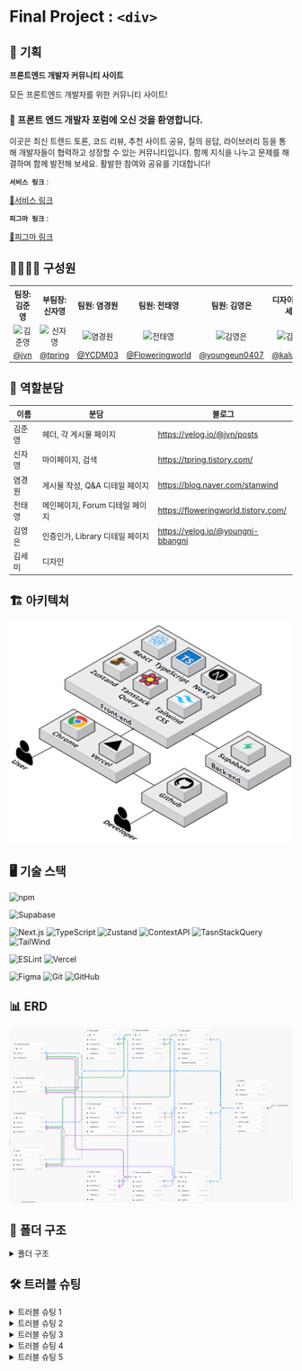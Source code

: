 # Final Project : `<div>`

## 📝 기획

**프론트엔드 개발자 커뮤니티 사이트**

모든 프론트엔드 개발자를 위한 커뮤니티 사이트!

### 👋 프론트 엔드 개발자 포럼에 오신 것을 환영합니다.

이곳은 최신 트렌드 토론, 코드 리뷰, 추천 사이트 공유, 질의 응답, 라이브러리 등을 통해 개발자들이 협력하고 성장할 수 있는 커뮤니티입니다. 함께 지식을 나누고 문제를 해결하며 함께 발전해 보세요. 활발한 참여와 공유를 기대합니다!

**`서비스 링크`** : [<div> 🔗서비스 링크](https://www.div.today/)

**`피그마 링크`** : [<div> 🔗피그마 링크](https://www.figma.com/design/2lII1sCPCt4isWAPofxaiV/B08%EC%A1%B0-%EC%84%B8%EB%AF%B8%EC%BD%9C%EB%A1%A0?node-id=2009-4&t=0R5QpcALqkuAm0Id-0)

## 👥👤👥👤 구성원

<table>
  <tbody>
    <tr>
      <th className='text-center justify-center'><b>팀장: 김준영</b></th>
      <th className='text-center justify-center'><b>부팀장: 신자영</b></th>
      <th className='text-center justify-center'><b>팀원: 염경원</b></th>
      <th className='text-center justify-center'><b>팀원: 전태영</b></th>
      <th className='text-center justify-center'><b>팀원: 김영은</b></th>
      <th className='text-center justify-center'><b>디자이너: 김세미</b></th>
    </tr>
    <tr>
      <td align="center"><img src="https://avatars.githubusercontent.com/u/166312623?v=4" width="100px;" alt="김준영"/></td>
      <td align="center"><img src="https://avatars.githubusercontent.com/u/144031936?v=4" width="100px;" alt="신자영"/></td>
      <td align="center"><img src="https://avatars.githubusercontent.com/u/164147591?v=4" width="100px;" alt="염경원"/></td>
      <td align="center"><img src="https://avatars.githubusercontent.com/u/165015603?v=4" width="100px;" alt="전태영"/></td>
      <td align="center"><img src="https://avatars.githubusercontent.com/u/167051137?v=4" width="100px;" alt="김영은"/></td>
      <td align="center"><img src="https://avatars.githubusercontent.com/u/160881624?v=4" width="100px;" alt="김세미"/></td>
     </tr>
      <td align="center"><a href="https://github.com/JvnKim">@jvn</a></td>
      <td align="center"><a href="https://github.com/tpring">@tpring</a></td>
      <td align="center"><a href="https://github.com/YCDM03">@YCDM03</a></td>
      <td align="center"><a href="https://github.com/Floweringworld">@Floweringworld</a></td>
      <td align="center"><a href="https://github.com/youngeun0407">@youngeun0407</a></td>
      <td align="center"><a href="https://github.com/kalummy">@kalummy</a></td>
    </tr>
  </tbody>
</table>

## 🌱 역할분담

| 이름   | 분담                            | 블로그                              |
| ------ | ------------------------------- | ----------------------------------- |
| 김준영 | 헤더, 각 게시물 페이지          | https://velog.io/@jvn/posts         |
| 신자영 | 마이페이지, 검색                | https://tpring.tistory.com/         |
| 염경원 | 게시물 작성, Q&A 디테일 페이지  | https://blog.naver.com/stanwind     |
| 전태영 | 메인페이지, Forum 디테일 페이지 | https://floweringworld.tistory.com/ |
| 김영은 | 인증인가, Library 디테일 페이지 | https://velog.io/@youngni-bbangni   |
| 김세미 | 디자인                          |                                     |

## 🏗 아키텍쳐

![alt text](image-1.png)

## 🖥️ 기술 스택

![npm](https://img.shields.io/badge/npm-CB3837.svg?style=for-the-badge&logo=npm&logoColor=white)

![Supabase](https://img.shields.io/badge/Supabase-3ECF8E?style=for-the-badge&logo=supabase&logoColor=white)

![Next.js](https://img.shields.io/badge/Next.js-000000?style=for-the-badge&logo=Next.js&logoColor=white)
![TypeScript](https://img.shields.io/badge/TypeScript-3178C6.svg?style=for-the-badge&logo=Typescript&logoColor=white)
![Zustand](https://img.shields.io/badge/Zustand-262261?style=for-the-badge)
![ContextAPI](https://img.shields.io/badge/Contextapi-0A1837?style=for-the-badge&logo=contextapi&logoColor=white)
![TasnStackQuery](https://img.shields.io/badge/TasnStack--Query-FF4154?style=for-the-badge&logo=ReactQuery&logoColor=white)
![TailWind](https://img.shields.io/badge/Tailwind-06B6D4?style=for-the-badge&logo=tailwindcss&logoColor=white)

![ESLint](https://img.shields.io/badge/ESLint-4B3263?style=for-the-badge&logo=eslint&logoColor=white)
![Vercel](https://img.shields.io/badge/vercel-%23000000.svg?style=for-the-badge&logo=vercel&logoColor=white)

![Figma](https://img.shields.io/badge/figma-%23F24E1E.svg?style=for-the-badge&logo=figma&logoColor=white)
![Git](https://img.shields.io/badge/git-%23F05033.svg?style=for-the-badge&logo=git&logoColor=white)
![GitHub](https://img.shields.io/badge/github-%23121011.svg?style=for-the-badge&logo=github&logoColor=white)

## 📊 ERD

![alt text](image.png)

## 📁 폴더 구조

<details>
<summary>폴더 구조</summary>
<br>

```
📦src
 ┣ 📂actions
 ┃ ┣ 📜revalidate.ts
 ┃ ┗ 📜revalidatePostTag.ts
 ┣ 📂app
 ┃ ┣ 📂(home)
 ┃ ┃ ┣ 📂(auth)
 ┃ ┃ ┃ ┣ 📂_components
 ┃ ┃ ┃ ┃ ┣ 📜CheckboxGroup.tsx
 ┃ ┃ ┃ ┃ ┣ 📜LoginForm.tsx
 ┃ ┃ ┃ ┃ ┣ 📜OAuthButtons.tsx
 ┃ ┃ ┃ ┃ ┣ 📜OAuthLoginStatus.tsx
 ┃ ┃ ┃ ┃ ┣ 📜OAuthNicknameModal.tsx
 ┃ ┃ ┃ ┃ ┣ 📜OAuthNicknameModalWrapper.tsx
 ┃ ┃ ┃ ┃ ┗ 📜SignupForm.tsx
 ┃ ┃ ┃ ┣ 📂login
 ┃ ┃ ┃ ┃ ┗ 📜page.tsx
 ┃ ┃ ┃ ┗ 📂signup
 ┃ ┃ ┃ ┃ ┗ 📜page.tsx
 ┃ ┃ ┣ 📂(posts)
 ┃ ┃ ┃ ┣ 📂_components
 ┃ ┃ ┃ ┃ ┣ 📂archive
 ┃ ┃ ┃ ┃ ┃ ┣ 📂skeleton
 ┃ ┃ ┃ ┃ ┃ ┃ ┣ 📜ArchivePostCardSkeleton.tsx
 ┃ ┃ ┃ ┃ ┃ ┃ ┣ 📜ArchivePostsSkeleton.tsx
 ┃ ┃ ┃ ┃ ┃ ┃ ┗ 📜PopularArchiveSwiperSkeleton.tsx
 ┃ ┃ ┃ ┃ ┃ ┣ 📜ArchiveBanner.tsx
 ┃ ┃ ┃ ┃ ┃ ┣ 📜ArchiveBookmarkButton.tsx
 ┃ ┃ ┃ ┃ ┃ ┣ 📜ArchivePostCard.tsx
 ┃ ┃ ┃ ┃ ┃ ┣ 📜ArchivePostCardMobile.tsx
 ┃ ┃ ┃ ┃ ┃ ┣ 📜ArchivePosts.tsx
 ┃ ┃ ┃ ┃ ┃ ┣ 📜Pagination.tsx
 ┃ ┃ ┃ ┃ ┃ ┣ 📜PopularArchiveSwiper.tsx
 ┃ ┃ ┃ ┃ ┃ ┣ 📜SectionHeader.tsx
 ┃ ┃ ┃ ┃ ┃ ┗ 📜SwiperNavigationButton.tsx
 ┃ ┃ ┃ ┃ ┣ 📂archive-detail
 ┃ ┃ ┃ ┃ ┃ ┣ 📂skeleton
 ┃ ┃ ┃ ┃ ┃ ┃ ┗ 📜ArchiveDetailSkeleton.tsx
 ┃ ┃ ┃ ┃ ┃ ┣ 📜ArchiveComments.tsx
 ┃ ┃ ┃ ┃ ┃ ┣ 📜ArchiveDetailPost.tsx
 ┃ ┃ ┃ ┃ ┃ ┣ 📜ArchiveInputComment.tsx
 ┃ ┃ ┃ ┃ ┃ ┣ 📜ArchiveReply.tsx
 ┃ ┃ ┃ ┃ ┃ ┣ 📜ArchiveReplyInput.tsx
 ┃ ┃ ┃ ┃ ┃ ┗ 📜ReplyPageButton.tsx
 ┃ ┃ ┃ ┃ ┣ 📂forum
 ┃ ┃ ┃ ┃ ┃ ┣ 📂card
 ┃ ┃ ┃ ┃ ┃ ┃ ┣ 📜PostCard.tsx
 ┃ ┃ ┃ ┃ ┃ ┃ ┣ 📜PostHeader.tsx
 ┃ ┃ ┃ ┃ ┃ ┃ ┗ 📜PostTags.tsx
 ┃ ┃ ┃ ┃ ┃ ┣ 📂mobile
 ┃ ┃ ┃ ┃ ┃ ┃ ┗ 📜MobileWriteButton.tsx
 ┃ ┃ ┃ ┃ ┃ ┣ 📂skeleton
 ┃ ┃ ┃ ┃ ┃ ┃ ┣ 📜BestForumSkeleton.tsx
 ┃ ┃ ┃ ┃ ┃ ┃ ┗ 📜PostCardSkeleton.tsx
 ┃ ┃ ┃ ┃ ┃ ┣ 📜BestForumPosts.tsx
 ┃ ┃ ┃ ┃ ┃ ┣ 📜CategoryTabs.tsx
 ┃ ┃ ┃ ┃ ┃ ┣ 📜ForumPostsWithCategoryAndSort.tsx
 ┃ ┃ ┃ ┃ ┃ ┗ 📜ScrollToTopButton.tsx
 ┃ ┃ ┃ ┃ ┣ 📂forum-detail
 ┃ ┃ ┃ ┃ ┃ ┣ 📂skeleton
 ┃ ┃ ┃ ┃ ┃ ┃ ┗ 📜ForumDetailSkeleton.tsx
 ┃ ┃ ┃ ┃ ┃ ┣ 📜ForumComments.tsx
 ┃ ┃ ┃ ┃ ┃ ┣ 📜ForumDetailPost.tsx
 ┃ ┃ ┃ ┃ ┃ ┣ 📜ForumDetailPostMobile.tsx
 ┃ ┃ ┃ ┃ ┃ ┣ 📜ForumReply.tsx
 ┃ ┃ ┃ ┃ ┃ ┣ 📜ForumReplyInput.tsx
 ┃ ┃ ┃ ┃ ┃ ┗ 📜InputComment.tsx
 ┃ ┃ ┃ ┃ ┗ 📂qna
 ┃ ┃ ┃ ┃ ┃ ┣ 📂banner
 ┃ ┃ ┃ ┃ ┃ ┃ ┗ 📜QnaBanner.tsx
 ┃ ┃ ┃ ┃ ┃ ┣ 📂popular-qna
 ┃ ┃ ┃ ┃ ┃ ┃ ┣ 📜PopualrQnaPagination.tsx
 ┃ ┃ ┃ ┃ ┃ ┃ ┣ 📜PopularQnaPostItem.tsx
 ┃ ┃ ┃ ┃ ┃ ┃ ┗ 📜PopularQnaPosts.tsx
 ┃ ┃ ┃ ┃ ┃ ┣ 📂resent-qna
 ┃ ┃ ┃ ┃ ┃ ┃ ┣ 📜Pagination.tsx
 ┃ ┃ ┃ ┃ ┃ ┃ ┣ 📜QnaPostItemSelected.tsx
 ┃ ┃ ┃ ┃ ┃ ┃ ┣ 📜QnaPostItemWaiting.tsx
 ┃ ┃ ┃ ┃ ┃ ┃ ┣ 📜ResentQnaPosts.tsx
 ┃ ┃ ┃ ┃ ┃ ┃ ┗ 📜StatusTabs.tsx
 ┃ ┃ ┃ ┃ ┃ ┗ 📂skeleton
 ┃ ┃ ┃ ┃ ┃ ┃ ┣ 📜PopularQnaPostsSkeleton.tsx
 ┃ ┃ ┃ ┃ ┃ ┃ ┗ 📜QnaPostsSkeleton.tsx
 ┃ ┃ ┃ ┣ 📂archive
 ┃ ┃ ┃ ┃ ┣ 📂[id]
 ┃ ┃ ┃ ┃ ┃ ┗ 📜page.tsx
 ┃ ┃ ┃ ┃ ┗ 📜page.tsx
 ┃ ┃ ┃ ┣ 📂forum
 ┃ ┃ ┃ ┃ ┣ 📂[id]
 ┃ ┃ ┃ ┃ ┃ ┗ 📜page.tsx
 ┃ ┃ ┃ ┃ ┗ 📜page.tsx
 ┃ ┃ ┃ ┣ 📂notification
 ┃ ┃ ┃ ┃ ┗ 📜page.tsx
 ┃ ┃ ┃ ┗ 📂qna
 ┃ ┃ ┃ ┃ ┣ 📂[id]
 ┃ ┃ ┃ ┃ ┃ ┣ 📂_components
 ┃ ┃ ┃ ┃ ┃ ┃ ┣ 📂kebob-btn
 ┃ ┃ ┃ ┃ ┃ ┃ ┃ ┣ 📜KebobBtn.tsx
 ┃ ┃ ┃ ┃ ┃ ┃ ┃ ┗ 📜QuestionKebobBtn.tsx
 ┃ ┃ ┃ ┃ ┃ ┃ ┣ 📂qna-comments
 ┃ ┃ ┃ ┃ ┃ ┃ ┃ ┣ 📜Replies.tsx
 ┃ ┃ ┃ ┃ ┃ ┃ ┃ ┣ 📜Reply.tsx
 ┃ ┃ ┃ ┃ ┃ ┃ ┃ ┗ 📜ReplyForm.tsx
 ┃ ┃ ┃ ┃ ┃ ┃ ┣ 📂qna-post
 ┃ ┃ ┃ ┃ ┃ ┃ ┃ ┣ 📜PostingAnswerArea.tsx
 ┃ ┃ ┃ ┃ ┃ ┃ ┃ ┣ 📜PostingQnaAnswer.tsx
 ┃ ┃ ┃ ┃ ┃ ┃ ┃ ┣ 📜QnaAnswer.tsx
 ┃ ┃ ┃ ┃ ┃ ┃ ┃ ┣ 📜QnaAnswers.tsx
 ┃ ┃ ┃ ┃ ┃ ┃ ┃ ┗ 📜QnaQuestion.tsx
 ┃ ┃ ┃ ┃ ┃ ┃ ┣ 📂skeleton
 ┃ ┃ ┃ ┃ ┃ ┃ ┃ ┣ 📜QnaAnswerSkeleton.tsx
 ┃ ┃ ┃ ┃ ┃ ┃ ┃ ┣ 📜QnaReplyFormSkeleton.tsx
 ┃ ┃ ┃ ┃ ┃ ┃ ┃ ┗ 📜QnaReplySkeleton.tsx
 ┃ ┃ ┃ ┃ ┃ ┃ ┗ 📜QnaPost.tsx
 ┃ ┃ ┃ ┃ ┃ ┣ 📂_hooks
 ┃ ┃ ┃ ┃ ┃ ┃ ┣ 📂reply
 ┃ ┃ ┃ ┃ ┃ ┃ ┃ ┣ 📜useAddReplyMutation.ts
 ┃ ┃ ┃ ┃ ┃ ┃ ┃ ┣ 📜useEditReplyMutation.ts
 ┃ ┃ ┃ ┃ ┃ ┃ ┃ ┣ 📜useReply.ts
 ┃ ┃ ┃ ┃ ┃ ┃ ┃ ┗ 📜useReplyForm.ts
 ┃ ┃ ┃ ┃ ┃ ┃ ┣ 📜useDeleteMutation.ts
 ┃ ┃ ┃ ┃ ┃ ┃ ┗ 📜useKebob.ts
 ┃ ┃ ┃ ┃ ┃ ┗ 📜page.tsx
 ┃ ┃ ┃ ┃ ┗ 📜page.tsx
 ┃ ┃ ┣ 📂(profile)
 ┃ ┃ ┃ ┣ 📂_components
 ┃ ┃ ┃ ┃ ┣ 📂SidebarResponsive
 ┃ ┃ ┃ ┃ ┃ ┣ 📜HaderMobile.tsx
 ┃ ┃ ┃ ┃ ┃ ┣ 📜SidebarDesktop.tsx
 ┃ ┃ ┃ ┃ ┃ ┗ 📜SidebarTablet.tsx
 ┃ ┃ ┃ ┃ ┣ 📂myactivities
 ┃ ┃ ┃ ┃ ┃ ┣ 📂common
 ┃ ┃ ┃ ┃ ┃ ┃ ┣ 📜CommentCard.tsx
 ┃ ┃ ┃ ┃ ┃ ┃ ┣ 📜CustomSelect .tsx
 ┃ ┃ ┃ ┃ ┃ ┃ ┣ 📜FilterControls.tsx
 ┃ ┃ ┃ ┃ ┃ ┃ ┣ 📜MyActivitiesPagination.tsx
 ┃ ┃ ┃ ┃ ┃ ┃ ┗ 📜PostCard.tsx
 ┃ ┃ ┃ ┃ ┃ ┣ 📜BookmarksList.tsx
 ┃ ┃ ┃ ┃ ┃ ┣ 📜LikesList.tsx
 ┃ ┃ ┃ ┃ ┃ ┣ 📜MyActivitiesHeader.tsx
 ┃ ┃ ┃ ┃ ┃ ┗ 📜MyPostsList.tsx
 ┃ ┃ ┃ ┃ ┣ 📂setting
 ┃ ┃ ┃ ┃ ┃ ┣ 📂profilemodal
 ┃ ┃ ┃ ┃ ┃ ┃ ┣ 📜CheckCurrentPassword.tsx
 ┃ ┃ ┃ ┃ ┃ ┃ ┣ 📜InfoModal.tsx
 ┃ ┃ ┃ ┃ ┃ ┃ ┣ 📜NewPassword.tsx
 ┃ ┃ ┃ ┃ ┃ ┃ ┣ 📜NicknameModal.tsx
 ┃ ┃ ┃ ┃ ┃ ┃ ┣ 📜PasswordInput.tsx
 ┃ ┃ ┃ ┃ ┃ ┃ ┗ 📜PasswordModal.tsx
 ┃ ┃ ┃ ┃ ┃ ┣ 📂settingresponsive
 ┃ ┃ ┃ ┃ ┃ ┃ ┣ 📜InfoModalFlow.tsx
 ┃ ┃ ┃ ┃ ┃ ┃ ┣ 📜NicknameModalFlow.tsx
 ┃ ┃ ┃ ┃ ┃ ┃ ┣ 📜SettingDefaultFlow.tsx
 ┃ ┃ ┃ ┃ ┃ ┃ ┗ 📜SettingMobileFlow.tsx
 ┃ ┃ ┃ ┃ ┃ ┣ 📜DeleteAccountButton.tsx
 ┃ ┃ ┃ ┃ ┃ ┣ 📜ProfileImage.tsx
 ┃ ┃ ┃ ┃ ┃ ┣ 📜SettingItem.tsx
 ┃ ┃ ┃ ┃ ┃ ┗ 📜SettingsList.tsx
 ┃ ┃ ┃ ┃ ┣ 📜MyActivities.tsx
 ┃ ┃ ┃ ┃ ┣ 📜ProfileSetting.tsx
 ┃ ┃ ┃ ┃ ┗ 📜ProfileSidebar.tsx
 ┃ ┃ ┃ ┣ 📂profile
 ┃ ┃ ┃ ┃ ┣ 📂activities
 ┃ ┃ ┃ ┃ ┃ ┗ 📜page.tsx
 ┃ ┃ ┃ ┃ ┗ 📜page.tsx
 ┃ ┃ ┃ ┗ 📜layout.tsx
 ┃ ┃ ┣ 📂(search)
 ┃ ┃ ┃ ┣ 📂_components
 ┃ ┃ ┃ ┃ ┣ 📜PostCountDisplay.tsx
 ┃ ┃ ┃ ┃ ┣ 📜Search.tsx
 ┃ ┃ ┃ ┃ ┣ 📜SearchFilter.tsx
 ┃ ┃ ┃ ┃ ┣ 📜SearchPostCard.tsx
 ┃ ┃ ┃ ┃ ┣ 📜SearchSkeletonCard.tsx
 ┃ ┃ ┃ ┃ ┗ 📜SearchSkeletonUi.tsx
 ┃ ┃ ┃ ┗ 📂search
 ┃ ┃ ┃ ┃ ┗ 📜page.tsx
 ┃ ┃ ┣ 📂(terms)
 ┃ ┃ ┃ ┗ 📂legal
 ┃ ┃ ┃ ┃ ┣ 📂privacy
 ┃ ┃ ┃ ┃ ┃ ┗ 📜page.tsx
 ┃ ┃ ┃ ┃ ┗ 📂terms
 ┃ ┃ ┃ ┃ ┃ ┗ 📜page.tsx
 ┃ ┃ ┣ 📂(upsert)
 ┃ ┃ ┃ ┣ 📂_components
 ┃ ┃ ┃ ┃ ┣ 📂edit
 ┃ ┃ ┃ ┃ ┃ ┣ 📂editform
 ┃ ┃ ┃ ┃ ┃ ┃ ┣ 📂categorybox
 ┃ ┃ ┃ ┃ ┃ ┃ ┃ ┗ 📜EditCategoryBox.tsx
 ┃ ┃ ┃ ┃ ┃ ┃ ┗ 📜FormTagInput.tsx
 ┃ ┃ ┃ ┃ ┃ ┗ 📜EditForm.tsx
 ┃ ┃ ┃ ┃ ┣ 📂posting
 ┃ ┃ ┃ ┃ ┃ ┣ 📂postingform
 ┃ ┃ ┃ ┃ ┃ ┃ ┣ 📜FormTagInput.tsx
 ┃ ┃ ┃ ┃ ┃ ┃ ┗ 📜PostingCategoryBox.tsx
 ┃ ┃ ┃ ┃ ┃ ┗ 📜PostingForm.tsx
 ┃ ┃ ┃ ┃ ┣ 📜FormContentArea.tsx
 ┃ ┃ ┃ ┃ ┣ 📜FormSubmitButton.tsx
 ┃ ┃ ┃ ┃ ┣ 📜FormTitleInput.tsx
 ┃ ┃ ┃ ┃ ┣ 📜ThumbNailBox.tsx
 ┃ ┃ ┃ ┃ ┗ 📜UpsertTheme.tsx
 ┃ ┃ ┃ ┣ 📂_utils
 ┃ ┃ ┃ ┃ ┗ 📜thumbnail.ts
 ┃ ┃ ┃ ┣ 📂edit
 ┃ ┃ ┃ ┃ ┗ 📂[id]
 ┃ ┃ ┃ ┃ ┃ ┗ 📜page.tsx
 ┃ ┃ ┃ ┗ 📂posting
 ┃ ┃ ┃ ┃ ┗ 📜page.tsx
 ┃ ┃ ┣ 📂_components
 ┃ ┃ ┃ ┣ 📂skeleton
 ┃ ┃ ┃ ┃ ┣ 📜MainForumSkeleton.tsx
 ┃ ┃ ┃ ┃ ┣ 📜TagSkeleton.tsx
 ┃ ┃ ┃ ┃ ┗ 📜TodayQnaSkeleton.tsx
 ┃ ┃ ┃ ┣ 📜ArchiveBackground.tsx
 ┃ ┃ ┃ ┣ 📜BestForum.tsx
 ┃ ┃ ┃ ┣ 📜LandingPage.tsx
 ┃ ┃ ┃ ┣ 📜MainPageTag.tsx
 ┃ ┃ ┃ ┣ 📜PostsLink.tsx
 ┃ ┃ ┃ ┣ 📜QnaBackground.tsx
 ┃ ┃ ┃ ┗ 📜TodayQna.tsx
 ┃ ┃ ┣ 📜layout.tsx
 ┃ ┃ ┣ 📜loading.tsx
 ┃ ┃ ┗ 📜page.tsx
 ┃ ┣ 📂api
 ┃ ┃ ┣ 📂auth
 ┃ ┃ ┃ ┣ 📂check-email
 ┃ ┃ ┃ ┃ ┗ 📜route.ts
 ┃ ┃ ┃ ┣ 📂check-nickname
 ┃ ┃ ┃ ┃ ┗ 📜route.ts
 ┃ ┃ ┃ ┣ 📂delete
 ┃ ┃ ┃ ┃ ┗ 📜route.ts
 ┃ ┃ ┃ ┣ 📂login
 ┃ ┃ ┃ ┃ ┗ 📜route.ts
 ┃ ┃ ┃ ┣ 📂logout
 ┃ ┃ ┃ ┃ ┗ 📜route.ts
 ┃ ┃ ┃ ┣ 📂me
 ┃ ┃ ┃ ┃ ┗ 📜route.ts
 ┃ ┃ ┃ ┣ 📂signup
 ┃ ┃ ┃ ┃ ┗ 📜route.ts
 ┃ ┃ ┃ ┗ 📂update-nickname
 ┃ ┃ ┃ ┃ ┗ 📜route.ts
 ┃ ┃ ┣ 📂common
 ┃ ┃ ┃ ┣ 📂bookmark
 ┃ ┃ ┃ ┃ ┗ 📜route.ts
 ┃ ┃ ┃ ┗ 📂like
 ┃ ┃ ┃ ┃ ┣ 📂like
 ┃ ┃ ┃ ┃ ┃ ┗ 📜route.ts
 ┃ ┃ ┃ ┃ ┣ 📂like-count
 ┃ ┃ ┃ ┃ ┃ ┗ 📜route.ts
 ┃ ┃ ┃ ┃ ┗ 📂new-like
 ┃ ┃ ┃ ┃ ┃ ┗ 📜route.ts
 ┃ ┃ ┣ 📂main-page
 ┃ ┃ ┃ ┣ 📂best-forum
 ┃ ┃ ┃ ┃ ┗ 📜route.ts
 ┃ ┃ ┃ ┣ 📂tag-list
 ┃ ┃ ┃ ┃ ┗ 📜route.ts
 ┃ ┃ ┃ ┗ 📂today-qna
 ┃ ┃ ┃ ┃ ┗ 📜route.ts
 ┃ ┃ ┣ 📂posts
 ┃ ┃ ┃ ┣ 📂archive
 ┃ ┃ ┃ ┃ ┗ 📜route.ts
 ┃ ┃ ┃ ┣ 📂archive-detail
 ┃ ┃ ┃ ┃ ┣ 📂[id]
 ┃ ┃ ┃ ┃ ┃ ┗ 📜route.ts
 ┃ ┃ ┃ ┃ ┣ 📂archive-comments
 ┃ ┃ ┃ ┃ ┃ ┗ 📂[id]
 ┃ ┃ ┃ ┃ ┃ ┃ ┗ 📜route.ts
 ┃ ┃ ┃ ┃ ┗ 📂archive-reply
 ┃ ┃ ┃ ┃ ┃ ┗ 📂[id]
 ┃ ┃ ┃ ┃ ┃ ┃ ┗ 📜route.ts
 ┃ ┃ ┃ ┣ 📂forum
 ┃ ┃ ┃ ┃ ┣ 📂all-forum
 ┃ ┃ ┃ ┃ ┃ ┗ 📜route.ts
 ┃ ┃ ┃ ┃ ┗ 📜route.ts
 ┃ ┃ ┃ ┣ 📂forum-detail
 ┃ ┃ ┃ ┃ ┣ 📂[id]
 ┃ ┃ ┃ ┃ ┃ ┗ 📜route.ts
 ┃ ┃ ┃ ┃ ┣ 📂forum-comments
 ┃ ┃ ┃ ┃ ┃ ┗ 📂[id]
 ┃ ┃ ┃ ┃ ┃ ┃ ┗ 📜route.ts
 ┃ ┃ ┃ ┃ ┣ 📂forum-reply
 ┃ ┃ ┃ ┃ ┃ ┗ 📂[id]
 ┃ ┃ ┃ ┃ ┃ ┃ ┗ 📜route.ts
 ┃ ┃ ┃ ┃ ┗ 📂forum-reply-count
 ┃ ┃ ┃ ┃ ┃ ┗ 📂[id]
 ┃ ┃ ┃ ┃ ┃ ┃ ┗ 📜route.ts
 ┃ ┃ ┃ ┣ 📂qna
 ┃ ┃ ┃ ┃ ┗ 📂[status]
 ┃ ┃ ┃ ┃ ┃ ┗ 📜route.ts
 ┃ ┃ ┃ ┗ 📂qna-detail
 ┃ ┃ ┃ ┃ ┣ 📂comment
 ┃ ┃ ┃ ┃ ┃ ┗ 📂[id]
 ┃ ┃ ┃ ┃ ┃ ┃ ┗ 📜route.ts
 ┃ ┃ ┃ ┃ ┣ 📂qna-post-reply
 ┃ ┃ ┃ ┃ ┃ ┗ 📂[id]
 ┃ ┃ ┃ ┃ ┃ ┃ ┗ 📜route.ts
 ┃ ┃ ┃ ┃ ┣ 📂qna-reply
 ┃ ┃ ┃ ┃ ┃ ┗ 📂[id]
 ┃ ┃ ┃ ┃ ┃ ┃ ┗ 📜route.ts
 ┃ ┃ ┃ ┃ ┗ 📂question
 ┃ ┃ ┃ ┃ ┃ ┗ 📂[id]
 ┃ ┃ ┃ ┃ ┃ ┃ ┗ 📜route.ts
 ┃ ┃ ┣ 📂profile
 ┃ ┃ ┃ ┣ 📂bookmarkscomments
 ┃ ┃ ┃ ┃ ┗ 📜route.ts
 ┃ ┃ ┃ ┣ 📂bookmarksposts
 ┃ ┃ ┃ ┃ ┗ 📜route.ts
 ┃ ┃ ┃ ┣ 📂likescomments
 ┃ ┃ ┃ ┃ ┗ 📜route.ts
 ┃ ┃ ┃ ┣ 📂likesposts
 ┃ ┃ ┃ ┃ ┗ 📜route.ts
 ┃ ┃ ┃ ┣ 📂mycomments
 ┃ ┃ ┃ ┃ ┗ 📜route.ts
 ┃ ┃ ┃ ┣ 📂myposts
 ┃ ┃ ┃ ┃ ┗ 📜route.ts
 ┃ ┃ ┃ ┣ 📂profileauth
 ┃ ┃ ┃ ┃ ┗ 📜route.ts
 ┃ ┃ ┃ ┣ 📂reset-password
 ┃ ┃ ┃ ┃ ┗ 📜route.ts
 ┃ ┃ ┃ ┗ 📂verify-password
 ┃ ┃ ┃ ┃ ┗ 📜route.ts
 ┃ ┃ ┣ 📂search
 ┃ ┃ ┃ ┗ 📜route.ts
 ┃ ┃ ┗ 📂upsert
 ┃ ┃ ┃ ┣ 📂edit
 ┃ ┃ ┃ ┃ ┗ 📂[id]
 ┃ ┃ ┃ ┃ ┃ ┗ 📜route.ts
 ┃ ┃ ┃ ┣ 📂image
 ┃ ┃ ┃ ┃ ┗ 📜route.ts
 ┃ ┃ ┃ ┣ 📂posting
 ┃ ┃ ┃ ┃ ┗ 📜route.ts
 ┃ ┃ ┃ ┣ 📂tags
 ┃ ┃ ┃ ┃ ┗ 📂[id]
 ┃ ┃ ┃ ┃ ┃ ┗ 📜route.ts
 ┃ ┃ ┃ ┗ 📂thumbnail
 ┃ ┃ ┃ ┃ ┗ 📜route.ts
 ┃ ┣ 📜favicon.ico
 ┃ ┣ 📜globals.css
 ┃ ┣ 📜layout.tsx
 ┃ ┗ 📜not-found.tsx
 ┣ 📂assets
 ┃ ┣ 📂fonts
 ┃ ┃ ┣ 📜subset-PretendardVariable-Regular.ttf
 ┃ ┃ ┣ 📜subset-PretendardVariable-Regular.woff
 ┃ ┃ ┗ 📜subset-PretendardVariable-Regular.woff2
 ┃ ┗ 📂images
 ┃ ┃ ┣ 📂archive
 ┃ ┃ ┃ ┗ 📜ArchiveCategoryIcon.tsx
 ┃ ┃ ┣ 📂auth
 ┃ ┃ ┃ ┣ 📜CheckBox.tsx
 ┃ ┃ ┃ ┣ 📜CheckError.tsx
 ┃ ┃ ┃ ┣ 📜CheckVector.tsx
 ┃ ┃ ┃ ┣ 📜Div.tsx
 ┃ ┃ ┃ ┣ 📜Div40X40.tsx
 ┃ ┃ ┃ ┣ 📜Github.tsx
 ┃ ┃ ┃ ┣ 📜Github40X40.tsx
 ┃ ┃ ┃ ┣ 📜Google.tsx
 ┃ ┃ ┃ ┣ 📜Google40X40.tsx
 ┃ ┃ ┃ ┣ 📜Kakao.tsx
 ┃ ┃ ┃ ┣ 📜Kakao40X40.tsx
 ┃ ┃ ┃ ┣ 📜RedI.tsx
 ┃ ┃ ┃ ┣ 📜RedX.tsx
 ┃ ┃ ┃ ┣ 📜UnCheckBox.tsx
 ┃ ┃ ┃ ┗ 📜Vector.tsx
 ┃ ┃ ┣ 📂bookmark
 ┃ ┃ ┃ ┣ 📜FilledBookmark.tsx
 ┃ ┃ ┃ ┗ 📜UnfilledBookmark.tsx
 ┃ ┃ ┣ 📂common
 ┃ ┃ ┃ ┣ 📜BlueCheck.tsx
 ┃ ┃ ┃ ┣ 📜CarouselLeft.tsx
 ┃ ┃ ┃ ┣ 📜CarouselLeftHover.tsx
 ┃ ┃ ┃ ┣ 📜CarouselRight.tsx
 ┃ ┃ ┃ ┣ 📜CarouselRightHover.tsx
 ┃ ┃ ┃ ┣ 📜Check.tsx
 ┃ ┃ ┃ ┣ 📜CircleX.tsx
 ┃ ┃ ┃ ┣ 📜CommentBubble.tsx
 ┃ ┃ ┃ ┣ 📜CommentHide.tsx
 ┃ ┃ ┃ ┣ 📜Dot.tsx
 ┃ ┃ ┃ ┣ 📜Down.tsx
 ┃ ┃ ┃ ┣ 📜EditIcon.tsx
 ┃ ┃ ┃ ┣ 📜GoToTop.tsx
 ┃ ┃ ┃ ┣ 📜GoToTopHover.tsx
 ┃ ┃ ┃ ┣ 📜I.tsx
 ┃ ┃ ┃ ┣ 📜KebabButton.tsx
 ┃ ┃ ┃ ┣ 📜KebabWhite.tsx
 ┃ ┃ ┃ ┣ 📜Left.tsx
 ┃ ┃ ┃ ┣ 📜LeftIcon.tsx
 ┃ ┃ ┃ ┣ 📜LeftIconHover.tsx
 ┃ ┃ ┃ ┣ 📜Reset.tsx
 ┃ ┃ ┃ ┣ 📜ReverseExclamation.tsx
 ┃ ┃ ┃ ┣ 📜Right.tsx
 ┃ ┃ ┃ ┣ 📜Right24X24.tsx
 ┃ ┃ ┃ ┣ 📜RightIcon.tsx
 ┃ ┃ ┃ ┣ 📜RightIconHover.tsx
 ┃ ┃ ┃ ┣ 📜RightTriangle.tsx
 ┃ ┃ ┃ ┣ 📜Share.tsx
 ┃ ┃ ┃ ┣ 📜SortSetting.tsx
 ┃ ┃ ┃ ┣ 📜SortSetting20X20.tsx
 ┃ ┃ ┃ ┣ 📜Top.tsx
 ┃ ┃ ┃ ┣ 📜TopHover.tsx
 ┃ ┃ ┃ ┣ 📜Up.tsx
 ┃ ┃ ┃ ┣ 📜UpButton.tsx
 ┃ ┃ ┃ ┣ 📜UserProfileIcon.tsx
 ┃ ┃ ┃ ┣ 📜VectorImageIcon.tsx
 ┃ ┃ ┃ ┣ 📜WriteButton.tsx
 ┃ ┃ ┃ ┣ 📜Writer.tsx
 ┃ ┃ ┃ ┗ 📜X.tsx
 ┃ ┃ ┣ 📂forum
 ┃ ┃ ┃ ┣ 📜ForumCategoryIcon.tsx
 ┃ ┃ ┃ ┣ 📜Info.tsx
 ┃ ┃ ┃ ┣ 📜King.tsx
 ┃ ┃ ┃ ┣ 📜Tooltip.tsx
 ┃ ┃ ┃ ┗ 📜WriteButton.tsx
 ┃ ┃ ┣ 📂header
 ┃ ┃ ┃ ┣ 📜Logo.tsx
 ┃ ┃ ┃ ┣ 📜MobileHamburgerButton.tsx
 ┃ ┃ ┃ ┣ 📜MobileLogo.tsx
 ┃ ┃ ┃ ┣ 📜MobileSearchButton.tsx
 ┃ ┃ ┃ ┣ 📜MobileWriteButton.tsx
 ┃ ┃ ┃ ┣ 📜SearchButton.tsx
 ┃ ┃ ┃ ┗ 📜X.tsx
 ┃ ┃ ┣ 📂like
 ┃ ┃ ┃ ┣ 📜FilledLike.tsx
 ┃ ┃ ┃ ┗ 📜UnfilledLike.tsx
 ┃ ┃ ┣ 📂main-page_image
 ┃ ┃ ┃ ┣ 📂posts-list
 ┃ ┃ ┃ ┃ ┣ 📂mobile
 ┃ ┃ ┃ ┃ ┃ ┣ 📜mobile-forum.svg
 ┃ ┃ ┃ ┃ ┃ ┣ 📜mobile-library.svg
 ┃ ┃ ┃ ┃ ┃ ┗ 📜mobile-qna.svg
 ┃ ┃ ┃ ┃ ┣ 📜forumPostsLinkImage.svg
 ┃ ┃ ┃ ┃ ┣ 📜libraryPostsLinkImage.svg
 ┃ ┃ ┃ ┃ ┗ 📜qnaPostsLinkImage.svg
 ┃ ┃ ┃ ┣ 📂qnaicom
 ┃ ┃ ┃ ┃ ┣ 📜Cap.tsx
 ┃ ┃ ┃ ┃ ┗ 📜qnaImage.svg
 ┃ ┃ ┃ ┣ 📂tag-list
 ┃ ┃ ┃ ┃ ┣ 📜css.svg
 ┃ ┃ ┃ ┃ ┣ 📜javascript.svg
 ┃ ┃ ┃ ┃ ┣ 📜nextdotjs.svg
 ┃ ┃ ┃ ┃ ┣ 📜nodejs.svg
 ┃ ┃ ┃ ┃ ┣ 📜react.svg
 ┃ ┃ ┃ ┃ ┣ 📜reactquery.svg
 ┃ ┃ ┃ ┃ ┣ 📜redux.svg
 ┃ ┃ ┃ ┃ ┣ 📜styledcomponents.svg
 ┃ ┃ ┃ ┃ ┣ 📜supabase.svg
 ┃ ┃ ┃ ┃ ┣ 📜tailwindcss.svg
 ┃ ┃ ┃ ┃ ┗ 📜typescript.svg
 ┃ ┃ ┃ ┣ 📜Pc.tsx
 ┃ ┃ ┃ ┣ 📜Star.tsx
 ┃ ┃ ┃ ┣ 📜mobileLanding.png
 ┃ ┃ ┃ ┗ 📜mobileLanding.svg
 ┃ ┃ ┣ 📂qna
 ┃ ┃ ┃ ┣ 📜GradCap.tsx
 ┃ ┃ ┃ ┣ 📜LeftButton.tsx
 ┃ ┃ ┃ ┣ 📜PlayButton.tsx
 ┃ ┃ ┃ ┣ 📜ProgressBarOne.tsx
 ┃ ┃ ┃ ┣ 📜ProgressBarThree.tsx
 ┃ ┃ ┃ ┣ 📜ProgressBarTwo.tsx
 ┃ ┃ ┃ ┣ 📜QnaBanner.jpg
 ┃ ┃ ┃ ┣ 📜QnaBanner.webp
 ┃ ┃ ┃ ┣ 📜RightButton.tsx
 ┃ ┃ ┃ ┣ 📜SelectAnswer.tsx
 ┃ ┃ ┃ ┗ 📜qnaBanner_1.svg
 ┃ ┃ ┗ 📂upsert_image
 ┃ ┃ ┃ ┣ 📂markdown
 ┃ ┃ ┃ ┃ ┗ 📜ImageIcon.tsx
 ┃ ┃ ┃ ┣ 📜BackArrowIcon.tsx
 ┃ ┃ ┃ ┣ 📜ImageIcon.tsx
 ┃ ┃ ┃ ┣ 📜MobileBackIconBlack.tsx
 ┃ ┃ ┃ ┣ 📜MobileBackIconWhite.tsx
 ┃ ┃ ┃ ┣ 📜SadIcon.tsx
 ┃ ┃ ┃ ┗ 📜Twinkle.tsx
 ┣ 📂components
 ┃ ┣ 📂categoryfilter
 ┃ ┃ ┣ 📜CategoryButton.tsx
 ┃ ┃ ┣ 📜ContentFilters.tsx
 ┃ ┃ ┣ 📜ForumToggle.tsx
 ┃ ┃ ┣ 📜PrimaryCategories.tsx
 ┃ ┃ ┗ 📜SortingFilters.tsx
 ┃ ┣ 📂common
 ┃ ┃ ┣ 📜BackClick.tsx
 ┃ ┃ ┣ 📜Bookmark.tsx
 ┃ ┃ ┣ 📜BookmarkButton.tsx
 ┃ ┃ ┣ 📜CapsLock.tsx
 ┃ ┃ ┣ 📜Chip.tsx
 ┃ ┃ ┣ 📜CommentPageButton.tsx
 ┃ ┃ ┣ 📜CustomMDEditor.tsx
 ┃ ┃ ┣ 📜DraggableScroll.tsx
 ┃ ┃ ┣ 📜EndOfData.tsx
 ┃ ┃ ┣ 📜LikeButton.tsx
 ┃ ┃ ┣ 📜MobileBackClickBlack.tsx
 ┃ ┃ ┣ 📜MobileBackClickWhite .tsx
 ┃ ┃ ┣ 📜NewLikeButton.tsx
 ┃ ┃ ┣ 📜OptionsResponsive.tsx
 ┃ ┃ ┣ 📜PaddingOrNot.tsx
 ┃ ┃ ┣ 📜ReplyPageBtn.tsx
 ┃ ┃ ┣ 📜SelectTagInput.tsx
 ┃ ┃ ┣ 📜SortDropdownGrey.tsx
 ┃ ┃ ┣ 📜Tag.tsx
 ┃ ┃ ┣ 📜TagBlock.tsx
 ┃ ┃ ┗ 📜TopButton.tsx
 ┃ ┣ 📂header
 ┃ ┃ ┣ 📜Header.tsx
 ┃ ┃ ┣ 📜HeaderWrapper.tsx
 ┃ ┃ ┣ 📜NavLinks.tsx
 ┃ ┃ ┣ 📜SearchBar.tsx
 ┃ ┃ ┗ 📜UserMenu.tsx
 ┃ ┣ 📂modal
 ┃ ┃ ┣ 📜ConfirmModal.tsx
 ┃ ┃ ┣ 📜HeaderModal.tsx
 ┃ ┃ ┣ 📜LoginAlertModal.tsx
 ┃ ┃ ┣ 📜MobileModal.tsx
 ┃ ┃ ┗ 📜Modal.tsx
 ┃ ┗ 📂ui
 ┃ ┃ ┗ 📜skeleton.tsx
 ┣ 📂constants
 ┃ ┣ 📜TagList.ts
 ┃ ┣ 📜alert.ts
 ┃ ┣ 📜auth.ts
 ┃ ┣ 📜confirmModal.ts
 ┃ ┣ 📜tags.ts
 ┃ ┣ 📜upsert.api.ts
 ┃ ┗ 📜upsert.ts
 ┣ 📂context
 ┃ ┗ 📜auth.context.tsx
 ┣ 📂hooks
 ┃ ┣ 📂archive
 ┃ ┃ ┗ 📜useFetchArchivePosts.ts
 ┃ ┣ 📂bookmark
 ┃ ┃ ┗ 📜useBookmark.ts
 ┃ ┣ 📂common
 ┃ ┃ ┣ 📜useBookmarks.ts
 ┃ ┃ ┣ 📜useDebounce.ts
 ┃ ┃ ┣ 📜useLikes.ts
 ┃ ┃ ┣ 📜useMediaQuery.ts
 ┃ ┃ ┣ 📜useNicknameValidation.ts
 ┃ ┃ ┗ 📜useOAuthLogin.ts
 ┃ ┣ 📂forum
 ┃ ┃ ┣ 📜useFetchForumPosts.ts
 ┃ ┃ ┗ 📜useFetchTopLikedPosts.ts
 ┃ ┣ 📂like
 ┃ ┃ ┗ 📜useLike.ts
 ┃ ┣ 📂myactivities
 ┃ ┃ ┗ 📜useMyPosts.ts
 ┃ ┗ 📂qna
 ┃ ┃ ┗ 📜useFetchQnaPosts.ts
 ┣ 📂lib
 ┃ ┗ 📜utils.ts
 ┣ 📂providers
 ┃ ┣ 📜BookmarkProvider.tsx
 ┃ ┣ 📜LikeProvider.tsx
 ┃ ┣ 📜Providers.tsx
 ┃ ┗ 📜TanstackQueryProvider.tsx
 ┣ 📂store
 ┃ ┣ 📜loginAlertModal.ts
 ┃ ┣ 📜postingCategoryStore.ts
 ┃ ┣ 📜qnaDetailStore.ts
 ┃ ┣ 📜upsertValidationStore.ts
 ┃ ┣ 📜useActiveTabStore.ts
 ┃ ┗ 📜useProfiletopTabStore.ts
 ┣ 📂supabase
 ┃ ┣ 📜admin.ts
 ┃ ┣ 📜client.ts
 ┃ ┣ 📜middleware.ts
 ┃ ┗ 📜server.ts
 ┣ 📂types
 ┃ ┣ 📂buttons
 ┃ ┃ ┣ 📜bookmark.ts
 ┃ ┃ ┣ 📜like.ts
 ┃ ┃ ┗ 📜sortDropdown.ts
 ┃ ┣ 📂header
 ┃ ┃ ┗ 📜headerTypes.ts
 ┃ ┣ 📂posts
 ┃ ┃ ┣ 📜archiveDetailTypes.ts
 ┃ ┃ ┣ 📜archiveTypes.ts
 ┃ ┃ ┣ 📜forumDetailTypes.ts
 ┃ ┃ ┣ 📜forumTypes.ts
 ┃ ┃ ┣ 📜qnaDetailTypes.ts
 ┃ ┃ ┗ 📜qnaTypes.ts
 ┃ ┣ 📂profile
 ┃ ┃ ┗ 📜profileType.ts
 ┃ ┣ 📂search
 ┃ ┃ ┗ 📜SearchType.ts
 ┃ ┣ 📜mainpage.ts
 ┃ ┣ 📜supabase.ts
 ┃ ┣ 📜tag.ts
 ┃ ┗ 📜upsert.ts
 ┣ 📂utils
 ┃ ┣ 📜combineItems.ts
 ┃ ┣ 📜handleLinkCopy.ts
 ┃ ┣ 📜imageUpload.ts
 ┃ ┣ 📜markdownCut.ts
 ┃ ┣ 📜profileStyles.ts
 ┃ ┣ 📜slangs.ts
 ┃ ┣ 📜timeForToday.ts
 ┃ ┗ 📜validateBannedWords.ts
 ┗ 📜middleware.ts
```

</details>

## 🛠 트러블 슈팅

<details>
<summary>트러블 슈팅 1</summary>
<br>

## Profile 데이터 업데이트 내용 즉시 반영 문제

**`문제`**

Supabase Storage를 사용하여 이미지를 업데이트가 이루어지는 과정에서 브라우저 캐싱 문제로 인해 업데이트가 완료 되었으나 즉시 반영되지 않는 문제 발생. 캐시된 이미지 URL이 동일하여 변경된 이미지를 인식하지 못하거나 지연됨.

**`해결`**

기존 이미지 삭제 후 새로운 이미지 업로드하기. 기존 이미지를 Supabase Storage에서 삭제하여 캐시된 이미지가 더 이상 존재하지 않게 합니다. 새로운 이미지 파일을 업로드하여 새로운 URL을 생성합니다. 이를 통해 브라우저가 새 이미지를 로드하게 합니다.

</details>

<details>
<summary>트러블 슈팅 2</summary>
<br>

## QnA 상세 페이지 데이터 캐싱 효율성 문제

**`문제`**

qna 상세 페이지의 답변을 Tanstack-Query의 useInfinityQuery훅을 사용하여 무한스크롤로 구현하고,
답변을 작성, 삭제, 수정할 때 데이터 갱신을 위해 invalidateQuery훅을 사용하여 쿼리키를 무효화 하였더니
무한 스크롤로 인해 캐싱된 모든 답변 데이터를 다시 불러와서 데이터 관리의 효율성이 저하됨

**`해결`**

기존 useInfinityQuery로 구현된 무한스크롤 대신 페이지네이션 방식으로 변경하여
invalidateQuery를 하되 좀 더 범위를 좁혀서 수정 시에는 해당 페이지의 쿼리키만 무효화하고
삭제나 작성 시에는 페이지에 상관 없이 답변 글의 쿼리키를 무효화 하지만
다른 페이지에 넘어가야만 데이터를 갱신하는 방식으로 데이터 관리를 개선함

</details>

<details>
<summary>트러블 슈팅 3</summary>
<br>

## forum 상세 페이지 댓글 카운트 문제

**`문제`**

댓글이 등록되거나 삭제되더라도 댓글 카운트가 변하지 않는 문제가 발생했습니다. 이로 인해 사용자에게 잘못된 정보가 표시되었으며, 댓글의 갯수를 정확하게 반영할 수 없는 상황이었습니다. 댓글 카운트가 서버에서 변경된 정보를 반영하지 못하고 정적 페이지를 계속 표시하고 있었습니다. 이로 인해 페이지의 실시간 데이터가 업데이트되지 않았습니다.

**`해결`**

댓글을 등록하거나 삭제하는 버튼 클릭 시, revalidate('/', 'page')를 호출하여 페이지를 다시 빌드하고 업데이트된 데이터를 반영하도록 했습니다. 이를 통해 화면이 즉시 변경될 수 있게 했습니다.

</details>

<details>
<summary>트러블 슈팅 4</summary>
<br>

## Promise.all 및 불필요한 API요청 감소

**`문제`**

기존 코드에서는 Promise.all을 사용하여 모든 종류의 좋아요 데이터를 전역 상태에서 관리했습니다. 이는 사용자가 특정 페이지에서 특정 데이터를 필요로 하더라도 모든 좋아요 데이터를 한 번에 불러와야 하는 비효율적인 구조였습니다. 이로 인해 불필요한 데이터 로드가 발생하고, 메모리 사용량이 증가하며, 서버와 클라이언트 간의 통신이 비효율적이었습니다.

**`해결`**

전역적으로 좋아요 데이터를 관리하지 않고, 특정 포스트를 불러올 때마다 해당 포스트와 관련된 좋아요, 댓글, 북마크 등 필요한 모든 데이터를 한 번에 조인 쿼리로 가져오는 방식으로 변경했습니다. 이 방식은 사용자가 특정 포스트를 불러올 때 필요한 데이터만 효율적으로 가져올 수 있도록 하여, 불필요한 데이터 요청과 로드를 줄입니다.

</details>

<details>
<summary>트러블 슈팅 5</summary>
<br>

## 닉네임 유효성 검사 문제

**`문제`**

처음에 회원가입 폼에서 닉네임 유효성 검사는 사용자가 문자를 입력할 때마다 실행되었습니다. 이로 인해 서버로 많은 API 요청이 전송되었는데, 이는 유효하지 않거나 불완전한 입력에 대해서도 검사를 실행하게 되어 불필요한 요청이 많이 발생했습니다. 이로 인해 서버에 과부하가 걸릴 가능성이 있었고, 사용자는 빈번한 검증으로 인해 느린 사용자 경험을 겪게 되었습니다.

**`해결`**

불필요한 API 요청 수를 줄이기 위해 디바운싱(debouncing) 기법을 도입했습니다. 디바운싱은 사용자가 입력을 멈춘 후 일정 시간(이 경우 500밀리초)이 지나야 API 호출이 실행되도록 지연시킵니다. 이를 통해 사용자가 입력을 완료한 후에만 유효성 검사 API가 호출되도록 하여, 요청 수를 줄이고 검증 프로세스를 더욱 효율적으로 만들었습니다.

</details>
